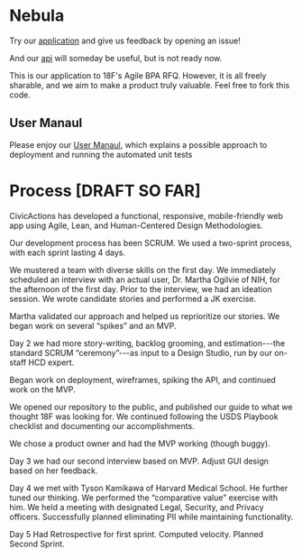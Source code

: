 # Nebula

Try our [application](https://nebula.civicactions.com/) and give us feedback by opening an issue!

And our [api](https://nebulaapi.civicactions.com/) will someday be useful, but is not 
ready now.

This is our application to 18F's Agile BPA RFQ.  However, it is all freely sharable, and we aim to make a product 
truly valuable. Feel free to fork this code.

## User Manaul

Please enjoy our [User Manaul](USER_MANUAL.md), which explains a possible approach to
deployment and running the automated unit tests

# Process [DRAFT SO FAR]

CivicActions has developed a functional, responsive, mobile-friendly web app using Agile, Lean, and Human-Centered Design Methodologies.

Our development process has been SCRUM. We used a two-sprint process, with each sprint lasting 4 days.

We mustered a team with diverse skills on the first day. We immediately scheduled an interview with an actual user, Dr. Martha Ogilvie of NIH, for the afternoon of the first day. Prior to the interview, we had an ideation session. We wrote candidate stories and performed a JK exercise.

Martha validated our approach and helped us reprioritize our stories. We began work on several “spikes” and an MVP.

Day 2 we had more story-writing, backlog grooming, and estimation---the standard SCRUM “ceremony”---as input to a Design Studio, run by our on-staff HCD expert.

Began work on deployment, wireframes, spiking the API, and continued work on the MVP.

We opened our repository to the public, and published our guide to what we thought 18F was looking for. We continued following the USDS Playbook checklist and documenting our accomplishments.

We chose a product owner and had the MVP working (though buggy). 

Day 3 we had our second interview based on MVP. Adjust GUI design based on her feedback.

Day 4 we met with Tyson Kamikawa of Harvard Medical School. He further tuned our thinking. We performed the “comparative value” exercise with him. We held a meeting with designated Legal, Security, and Privacy officers. Successfully planned eliminating PII while maintaining functionality.

Day 5 Had Retrospective for first sprint. Computed velocity. Planned Second Sprint.
